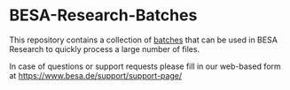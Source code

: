# BESA-Research-Batches

This repository contains a collection of [batches](http://wiki.besa.de/index.php?title=BESA_Research_Batch_Processing) that can be used in BESA Research to quickly process a large number of files.

In case of questions or support requests please fill in our web-based form at https://www.besa.de/support/support-page/
